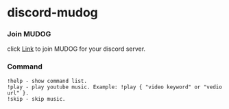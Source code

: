 # discord-mudog

### Join MUDOG 
click [Link](https://discord.com/api/oauth2/authorize?client_id=746198610961498194&permissions=8&scope=bot) to join MUDOG for your discord server.

### Command
```!help - show command list.```  
```!play - play youtube music. Example: !play { "video keyword" or "vedio url" }.```  
```!skip - skip music.```
